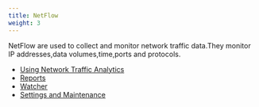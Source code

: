 ```yaml
---
title: NetFlow
weight: 3
---
```

NetFlow are used to collect and monitor network traffic data.They monitor IP addresses,data volumes,time,ports and protocols.

* <a href="/modules/netflow/usingnta">Using Network Traffic Analytics</a>
* <a href="/modules/netflow/reports">Reports</a>
* <a href="/modules/netflow/watcher">Watcher</a>
* <a href="/modules/netflow/settings_maintenance">Settings and Maintenance</a>
